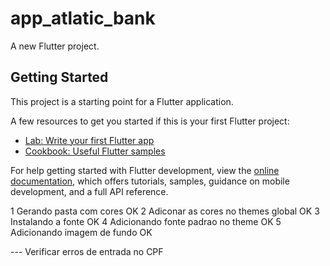 # app_atlatic_bank

A new Flutter project.

## Getting Started

This project is a starting point for a Flutter application.

A few resources to get you started if this is your first Flutter project:

- [Lab: Write your first Flutter app](https://docs.flutter.dev/get-started/codelab)
- [Cookbook: Useful Flutter samples](https://docs.flutter.dev/cookbook)

For help getting started with Flutter development, view the
[online documentation](https://docs.flutter.dev/), which offers tutorials,
samples, guidance on mobile development, and a full API reference.


1 Gerando pasta com cores OK
2 Adiconar as cores no themes global OK
3 Instalando a fonte OK
4 Adicionando fonte padrao no theme OK
5 Adicionando imagem de fundo OK

--- Verificar erros de entrada no CPF